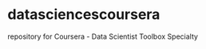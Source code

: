 datasciencescoursera
====================

repository for Coursera - Data Scientist Toolbox Specialty
